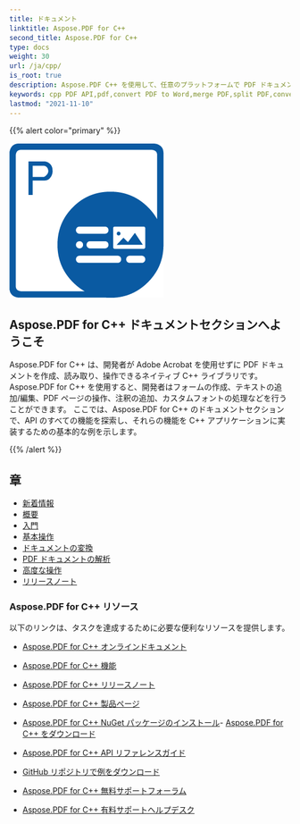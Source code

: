 ```yaml
---
title: ドキュメント
linktitle: Aspose.PDF for C++
second_title: Aspose.PDF for C++
type: docs
weight: 30
url: /ja/cpp/
is_root: true
description: Aspose.PDF C++ を使用して、任意のプラットフォームで PDF ドキュメントを処理するアプリケーションを C#、VB で作成する方法を学びます。チュートリアル、サンプルコードなどを閲覧できます。
keywords: cpp PDF API,pdf,convert PDF to Word,merge PDF,split PDF,convert PDF to Excel,PDF to PPT,PNG to PDF,PDF into JPEG
lastmod: "2021-11-10"
---
```


{{% alert color="primary" %}}

![Aspose.PDF for C++ ロゴ](aspose_pdf-for-cpp.png)

<h2>Aspose.PDF for C++ ドキュメントセクションへようこそ</h2>

Aspose.PDF for C++ は、開発者が Adobe Acrobat を使用せずに PDF ドキュメントを作成、読み取り、操作できるネイティブ C++ ライブラリです。Aspose.PDF for C++ を使用すると、開発者はフォームの作成、テキストの追加/編集、PDF ページの操作、注釈の追加、カスタムフォントの処理などを行うことができます。 ここでは、Aspose.PDF for C++ のドキュメントセクションで、API のすべての機能を探索し、それらの機能を C++ アプリケーションに実装するための基本的な例を示します。

{{% /alert %}}

<h2>章</h2>

- [新着情報](/pdf/ja/cpp/whatsnew/)
- [概要](/pdf/ja/cpp/overview/)
- [入門](/pdf/ja/cpp/get-started/)
- [基本操作](/pdf/ja/cpp/basic-operations/)
- [ドキュメントの変換](/pdf/ja/cpp/converting/)
- [PDF ドキュメントの解析](/pdf/ja/cpp/parsing/)
- [高度な操作](/pdf/ja/cpp/advanced-operations/)
- [リリースノート](https://releases.aspose.com/pdf/cpp/release-notes/)

<h3> Aspose.PDF for C++ リソース</h3>

以下のリンクは、タスクを達成するために必要な便利なリソースを提供します。

- [Aspose.PDF for C++ オンラインドキュメント](/pdf/ja/cpp/)
- [Aspose.PDF for C++ 機能](/pdf/ja/cpp/overview/)
- [Aspose.PDF for C++ リリースノート](https://releases.aspose.com/pdf/cpp/release-notes/)
- [Aspose.PDF for C++ 製品ページ](https://products.aspose.com/pdf/cpp/)

- [Aspose.PDF for C++ NuGet パッケージのインストール](https://www.nuget.org/packages/Aspose.PDF.CPP/)- [Aspose.PDF for C++ をダウンロード](https://releases.aspose.com/pdf/cpp/)
- [Aspose.PDF for C++ API リファレンスガイド](https://reference.aspose.com/pdf/cpp)
- [GitHub リポジトリで例をダウンロード](https://github.com/aspose-pdf/Aspose.PDF-for-C)
- [Aspose.PDF for C++ 無料サポートフォーラム](https://forum.aspose.com/c/pdf/10)
- [Aspose.PDF for C++ 有料サポートヘルプデスク](https://helpdesk.aspose.com/)